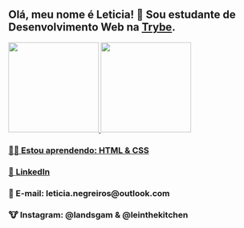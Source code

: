 <h2>Olá, meu nome é Leticia! 🐰 Sou estudante de Desenvolvimento Web na <a href="https://www.betrybe.com/">Trybe</a>.</h2>

  <a href="https://github.com/lichtle">
  <img height="180em" src="https://github-readme-stats.vercel.app/api?username=lichtle&show_icons=true&theme=tokyonight&include_all_commits=true&count_private=true"/>
  <img height="180em" src="https://github-readme-stats.vercel.app/api/top-langs/?username=lichtle&layout=compact&langs_count=7&theme=tokyonight"/>
  
  <h3>🐻‍❄️ Estou aprendendo: HTML & CSS</h3>
  <h3>🐨 <a href="https://www.linkedin.com/in/leticianegreiros/">LinkedIn</a></h3>
  <h3>🦄 E-mail: leticia.negreiros@outlook.com</h3>
  <h3>🐮 Instagram: @landsgam & @leinthekitchen</h3>
    
  <!--
**lichtle/lichtle** is a ✨ _special_ ✨ repository because its `README.md` (this file) appears on your GitHub profile.

Here are some ideas to get you started:

- 🔭 I’m currently working on ...
- 🌱 I’m currently learning ...
- 👯 I’m looking to collaborate on ...
- 🤔 I’m looking for help with ...
- 💬 Ask me about ...
- 📫 How to reach me: ...
- 😄 Pronouns: ...
- ⚡ Fun fact: ...
-->
